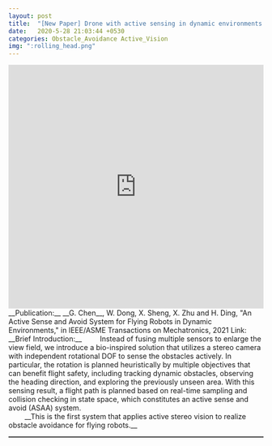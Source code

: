 ```yaml
---  
layout: post  
title:  "[New Paper] Drone with active sensing in dynamic environments."  
date:   2020-5-28 21:03:44 +0530  
categories: Obstacle_Avoidance Active_Vision 
img: ":rolling_head.png"
---   
```

<center>
	<iframe width="100%" height="480" src="https://www.youtube.com/embed/nkbnfcaqJ0g" frameborder="0" allow="accelerometer; autoplay; clipboard-write; encrypted-media; gyroscope; picture-in-picture" allowfullscreen></iframe>
</center>  
<!-- <img style="float: right;" src="/assets/head_quad.jpg" width="30%">  -->  
<!-- <iframe src="http://www.fufuok.com/" id="iframepage" name="iframepage" frameBorder=0 scrolling=no width="100%" onLoad="iFrameHeight()" ></iframe> -->
__Publication:__  
__G. Chen__, W. Dong, X. Sheng, X. Zhu and H. Ding, "An Active Sense and Avoid System for Flying Robots in Dynamic Environments," in IEEE/ASME Transactions on Mechatronics, 2021 Link: <https://ieeexplore.ieee.org/document/9359513> <br>
__Brief Introduction:__   
&ensp;&ensp;&ensp;&ensp; Instead of fusing multiple sensors to enlarge the view field, we introduce a bio-inspired solution that utilizes a stereo camera with independent rotational DOF to sense the obstacles actively. In particular, the rotation is planned heuristically by multiple objectives that can benefit flight safety, including tracking dynamic obstacles, observing the heading direction, and exploring the previously unseen area. With this sensing result, a flight path is planned based on real-time sampling and collision checking in state space, which constitutes an active sense and avoid (ASAA) system. <br>
&ensp;&ensp;&ensp;&ensp; __This is the first system that applies active stereo vision to realize obstacle avoidance for flying robots.__ <br>
<hr style="height:1px;border:none;border-top:1px solid #555555;" />   

   
 
